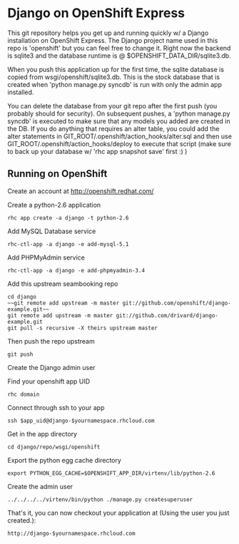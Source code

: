 Django on OpenShift Express
============================

This git repository helps you get up and running quickly w/ a Django installation
on OpenShift Express.  The Django project name used in this repo is 'openshift'
but you can feel free to change it.  Right now the backend is sqlite3 and the
database runtime is @ $OPENSHIFT_DATA_DIR/sqlite3.db.

When you push this application up for the first time, the sqlite database is
copied from wsgi/openshift/sqlite3.db.  This is the stock database that is created
when 'python manage.py syncdb' is run with only the admin app installed.

You can delete the database from your git repo after the first push (you probably
should for security).  On subsequent pushes, a 'python manage.py syncdb' is
executed to make sure that any models you added are created in the DB.  If you
do anything that requires an alter table, you could add the alter statements
in GIT_ROOT/.openshift/action_hooks/alter.sql and then use
GIT_ROOT/.openshift/action_hooks/deploy to execute that script (make sure to
back up your database w/ 'rhc app snapshot save' first :) )


Running on OpenShift
----------------------------

Create an account at http://openshift.redhat.com/

Create a python-2.6 application

    rhc app create -a django -t python-2.6

Add MySQL Database service

    rhc-ctl-app -a django -e add-mysql-5.1

Add PHPMyAdmin service

    rhc-ctl-app -a django -e add-phpmyadmin-3.4

Add this upstream seambooking repo

    cd django
    ~~git remote add upstream -m master git://github.com/openshift/django-example.git~~
    git remote add upstream -m master git://github.com/drivard/django-example.git
    git pull -s recursive -X theirs upstream master
    
Then push the repo upstream

    git push

Create the Django admin user

Find your openshift app UID

    rhc domain

Connect through ssh to your app

    ssh $app_uid@django-$yournamespace.rhcloud.com

Get in the app directory

    cd django/repo/wsgi/openshift

Export the python egg cache directory

    export PYTHON_EGG_CACHE=$OPENSHIFT_APP_DIR/virtenv/lib/python-2.6

Create the admin user

    ../../../../virtenv/bin/python ./manage.py createsuperuser

That's it, you can now checkout your application at (Using the user you just created.):

    http://django-$yournamespace.rhcloud.com

